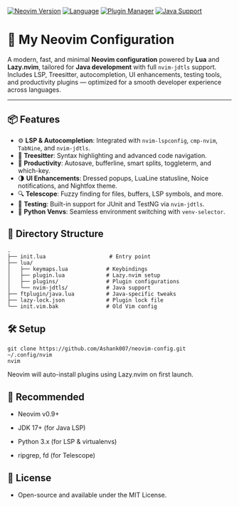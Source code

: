 
[![Neovim Version](https://img.shields.io/badge/Neovim-0.9+-blue?logo=neovim)](https://neovim.io/)
[![Language](https://img.shields.io/badge/Language-Lua-yellow?logo=lua)](https://www.lua.org/)
[![Plugin Manager](https://img.shields.io/badge/Plugin%20Manager-Lazy.nvim-green?logo=lua)](https://github.com/folke/lazy.nvim)
[![Java Support](https://img.shields.io/badge/Java-LSP%20Support-orange?logo=openjdk)](https://github.com/mfussenegger/nvim-jdtls)

# 🌿 My Neovim Configuration

A modern, fast, and minimal **Neovim configuration** powered by **Lua** and **Lazy.nvim**, tailored for **Java development** with full `nvim-jdtls` support. Includes LSP, Treesitter, autocompletion, UI enhancements, testing tools, and productivity plugins — optimized for a smooth developer experience across languages.

---

## 📦 Features

- ⚙️ **LSP & Autocompletion**: Integrated with `nvim-lspconfig`, `cmp-nvim`, `TabNine`, and `nvim-jdtls`.
- 🌳 **Treesitter**: Syntax highlighting and advanced code navigation.
- 🚀 **Productivity**: Autosave, bufferline, smart splits, toggleterm, and which-key.
- 🌗 **UI Enhancements**: Dressed popups, LuaLine statusline, Noice notifications, and Nightfox theme.
- 🔍 **Telescope**: Fuzzy finding for files, buffers, LSP symbols, and more.
- 🧪 **Testing**: Built-in support for JUnit and TestNG via `nvim-jdtls`.
- 🐍 **Python Venvs**: Seamless environment switching with `venv-selector`.

## 📁 Directory Structure

```text
.
├── init.lua                    # Entry point
├── lua/
│   ├── keymaps.lua            # Keybindings
│   ├── plugin.lua             # Lazy.nvim setup
│   ├── plugins/               # Plugin configurations
│   └── nvim-jdtls/            # Java support
├── ftplugin/java.lua          # Java-specific tweaks
├── lazy-lock.json             # Plugin lock file
└── init.vim.bak               # Old Vim config
```
## 🛠️ Setup

```
git clone https://github.com/Ashank007/neovim-config.git ~/.config/nvim
nvim
```
Neovim will auto-install plugins using Lazy.nvim on first launch.

## 🧠 Recommended

- Neovim v0.9+

- JDK 17+ (for Java LSP)

- Python 3.x (for LSP & virtualenvs)

- ripgrep, fd (for Telescope)

## 📜 License

- Open-source and available under the MIT License.

